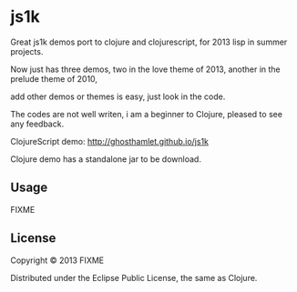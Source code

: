 # js1k


Great js1k demos port to clojure and clojurescript, for 2013 lisp in summer projects.

Now just has three demos, two in the love theme of 2013, another in the prelude theme of 2010,

add other demos or themes is easy, just look in the code. 

The codes are not well writen, i am a beginner to Clojure, pleased to see any feedback.



ClojureScript demo:
http://ghosthamlet.github.io/js1k

Clojure demo has a standalone jar to be download.


## Usage

FIXME

## License

Copyright © 2013 FIXME

Distributed under the Eclipse Public License, the same as Clojure.
